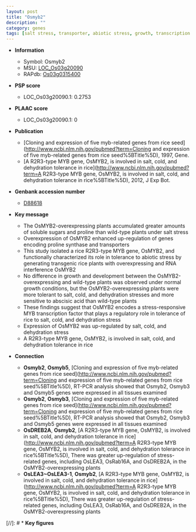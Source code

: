 ```yaml
---
layout: post
title: "Osmyb2"
description: ""
category: genes
tags: [salt stress, transporter, abiotic stress, growth, transcription factor, salt]
---
```


* **Information**  
    + Symbol: Osmyb2  
    + MSU: [LOC_Os03g20090](http://rice.plantbiology.msu.edu/cgi-bin/ORF_infopage.cgi?orf=LOC_Os03g20090)  
    + RAPdb: [Os03g0315400](http://rapdb.dna.affrc.go.jp/viewer/gbrowse_details/irgsp1?name=Os03g0315400)  

* **PSP score**  
    + LOC_Os03g20090.1: 0.2753 

* **PLAAC score**  
    + LOC_Os03g20090.1: 0 

* **Publication**  
    + [Cloning and expression of five myb-related genes from rice seed](http://www.ncbi.nlm.nih.gov/pubmed?term=Cloning and expression of five myb-related genes from rice seed%5BTitle%5D), 1997, Gene.
    + [A R2R3-type MYB gene, OsMYB2, is involved in salt, cold, and dehydration tolerance in rice](http://www.ncbi.nlm.nih.gov/pubmed?term=A R2R3-type MYB gene, OsMYB2, is involved in salt, cold, and dehydration tolerance in rice%5BTitle%5D), 2012, J Exp Bot.

* **Genbank accession number**  
    + [D88618](http://www.ncbi.nlm.nih.gov/nuccore/D88618)

* **Key message**  
    + The OsMYB2-overexpressing plants accumulated greater amounts of soluble sugars and proline than wild-type plants under salt stress
    + Overexpression of OsMYB2 enhanced up-regulation of genes encoding proline synthase and transporters
    + This study isolated a rice R2R3-type MYB gene, OsMYB2, and functionally characterized its role in tolerance to abiotic stress by generating transgenic rice plants with overexpressing and RNA interference OsMYB2
    + No difference in growth and development between the OsMYB2-overexpressing and wild-type plants was observed under normal growth conditions, but the OsMYB2-overexpressing plants were more tolerant to salt, cold, and dehydration stresses and more sensitive to abscisic acid than wild-type plants
    + These findings suggest that OsMYB2 encodes a stress-responsive MYB transcription factor that plays a regulatory role in tolerance of rice to salt, cold, and dehydration stress
    + Expression of OsMYB2 was up-regulated by salt, cold, and dehydration stress
    + A R2R3-type MYB gene, OsMYB2, is involved in salt, cold, and dehydration tolerance in rice

* **Connection**  
    + __Osmyb2__, __Osmyb5__, [Cloning and expression of five myb-related genes from rice seed](http://www.ncbi.nlm.nih.gov/pubmed?term=Cloning and expression of five myb-related genes from rice seed%5BTitle%5D), RT-PCR analysis showed that Osmyb2, Osmyb3 and Osmyb5 genes were expressed in all tissues examined
    + __Osmyb2__, __Osmyb3__, [Cloning and expression of five myb-related genes from rice seed](http://www.ncbi.nlm.nih.gov/pubmed?term=Cloning and expression of five myb-related genes from rice seed%5BTitle%5D), RT-PCR analysis showed that Osmyb2, Osmyb3 and Osmyb5 genes were expressed in all tissues examined
    + __OsDREB2A__, __Osmyb2__, [A R2R3-type MYB gene, OsMYB2, is involved in salt, cold, and dehydration tolerance in rice](http://www.ncbi.nlm.nih.gov/pubmed?term=A R2R3-type MYB gene, OsMYB2, is involved in salt, cold, and dehydration tolerance in rice%5BTitle%5D), There was greater up-regulation of stress-related genes, including OsLEA3, OsRab16A, and OsDREB2A, in the OsMYB2-overexpressing plants
    + __OsLEA3~OsLEA3-1__, __Osmyb2__, [A R2R3-type MYB gene, OsMYB2, is involved in salt, cold, and dehydration tolerance in rice](http://www.ncbi.nlm.nih.gov/pubmed?term=A R2R3-type MYB gene, OsMYB2, is involved in salt, cold, and dehydration tolerance in rice%5BTitle%5D), There was greater up-regulation of stress-related genes, including OsLEA3, OsRab16A, and OsDREB2A, in the OsMYB2-overexpressing plants

[//]: # * **Key figures**  


